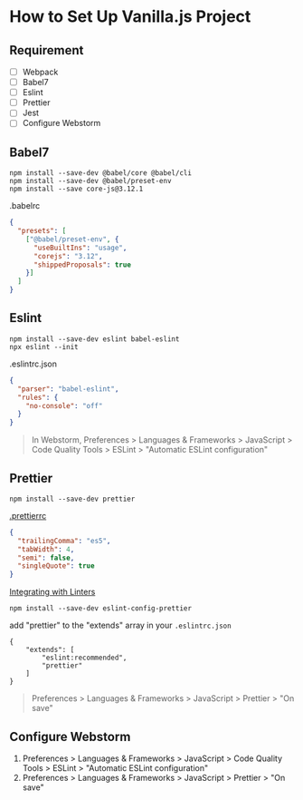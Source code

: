 # How to Set Up Vanilla.js Project
## Requirement
- [ ] Webpack
- [ ] Babel7
- [ ] Eslint
- [ ] Prettier
- [ ] Jest
- [ ] Configure Webstorm

## Babel7
```shell
npm install --save-dev @babel/core @babel/cli
npm install --save-dev @babel/preset-env
npm install --save core-js@3.12.1
```
.babelrc
```json
{
  "presets": [
    ["@babel/preset-env", {
      "useBuiltIns": "usage",
      "corejs": "3.12",
      "shippedProposals": true
    }]
  ]
}
```
>

## Eslint
```shell
npm install --save-dev eslint babel-eslint
npx eslint --init
```
.eslintrc.json
```json
{
  "parser": "babel-eslint",
  "rules": {
    "no-console": "off"
  }
}
```
> In Webstorm, Preferences > Languages & Frameworks > JavaScript > Code Quality Tools > ESLint > "Automatic ESLint configuration"

## Prettier
```shell
npm install --save-dev prettier
```
[.prettierrc](https://prettier.io/docs/en/configuration.html)
```json
{
  "trailingComma": "es5",
  "tabWidth": 4,
  "semi": false,
  "singleQuote": true
}
```
[Integrating with Linters](https://prettier.io/docs/en/integrating-with-linters.html)
```shell
npm install --save-dev eslint-config-prettier
```
add "prettier" to the "extends" array in your
`.eslintrc.json`
```
{
    "extends": [
        "eslint:recommended",
        "prettier"
    ]
}
```
> Preferences > Languages & Frameworks > JavaScript > Prettier > "On save"

## Configure Webstorm
1. Preferences > Languages & Frameworks > JavaScript > Code Quality Tools > ESLint > "Automatic ESLint configuration"
2. Preferences > Languages & Frameworks > JavaScript > Prettier > "On save"

